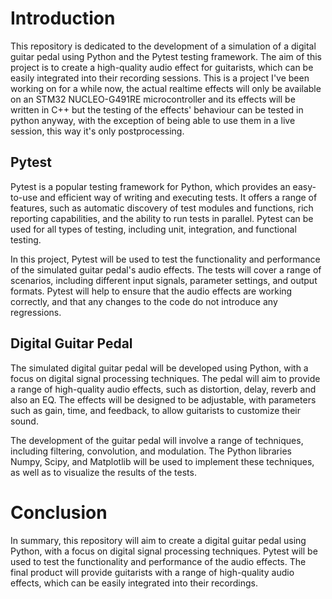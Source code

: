 # Introduction

This repository is dedicated to the development of a simulation of a digital guitar pedal using Python and the Pytest testing framework. The aim of this project is to create a high-quality audio effect for guitarists, which can be easily integrated into their recording sessions. This is a project I've been working on for a while now, the actual realtime effects will only be available on an STM32 NUCLEO-G491RE microcontroller and its effects will be written in C++ but the testing of the effects' behaviour can be tested in python anyway, with the exception of being able to use them in a live session, this way it's only postprocessing.

## Pytest

Pytest is a popular testing framework for Python, which provides an easy-to-use and efficient way of writing and executing tests. It offers a range of features, such as automatic discovery of test modules and functions, rich reporting capabilities, and the ability to run tests in parallel. Pytest can be used for all types of testing, including unit, integration, and functional testing.

In this project, Pytest will be used to test the functionality and performance of the simulated guitar pedal's audio effects. The tests will cover a range of scenarios, including different input signals, parameter settings, and output formats. Pytest will help to ensure that the audio effects are working correctly, and that any changes to the code do not introduce any regressions.

## Digital Guitar Pedal

The simulated digital guitar pedal will be developed using Python, with a focus on digital signal processing techniques. The pedal will aim to provide a range of high-quality audio effects, such as distortion, delay, reverb and also an EQ. The effects will be designed to be adjustable, with parameters such as gain, time, and feedback, to allow guitarists to customize their sound.

The development of the guitar pedal will involve a range of techniques, including filtering, convolution, and modulation. The Python libraries Numpy, Scipy, and Matplotlib will be used to implement these techniques, as well as to visualize the results of the tests.

# Conclusion

In summary, this repository will aim to create a digital guitar pedal using Python, with a focus on digital signal processing techniques. Pytest will be used to test the functionality and performance of the audio effects. The final product will provide guitarists with a range of high-quality audio effects, which can be easily integrated into their recordings.
